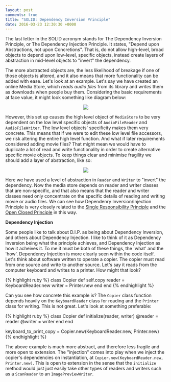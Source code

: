 ```yaml
---
layout: post
comments: true
title: "SOLID: Dependency Inversion Principle"
date: 2016-03-23 12:30:30 +0000
---
```


The last letter in the SOLID acronym stands for The Dependency Inversion Principle, or The Dependency Injection Principle. It states, "Depend upon Abstractions, not upon Concretions". That is, do not allow high-level, broad objects to depend upon low-level, specific objects, instead create layers of abstraction in mid-level objects to "invert" the dependency.

The more abstracted objects are, the less likelihood of breakage if one of those objects is altered, and it also means that more functionality can be added with ease. Let's look at an example. Let's say we have created an online Media Store, which <i>reads audio files</i> from its library and <i>writes</i> them as downloads when people buy them. Considering the basic requirements at face value, it might look something like diagram below:

<p align="center">
<img src="../../../../../../../assets/violating_dip.jpg">
</p>

However, this set up causes the high level object of `MediaStore` to be very dependent on the low level specific objects of `AudioFileReader` and `AudioFileWriter`. The low level objects' specificity makes them very concrete. This means that if we were to edit these low level file accessors, we risk altering the entire high level function. And what if later requirements considered adding movie files? That might mean we would have to duplicate a lot of read and write functionality in order to create alternative specific movie objects. To keep things clear and minimise fragility we should add a layer of abstraction, like so:

<p align="center">
<img src="../../../../../../../assets/dip-example.jpg">
</p>

Here we have used a level of abstraction in `Reader` and `Writer` to "invert" the dependency. Now the media store depends on reader and writer classes that are non-specific, and that also means that the reader and writer classes need only concentrate on the specific details of reading and writing movie or audio files. We can see how Dependenry Inversion/Injection Principle is very closely related to the [Single Responsibility Principle][srp-post] and the [Open Closed Principle][ocp-post] in this way.

<strong>Dependency Injection</strong>

Some people like to talk about D.I.P. as being about Dependency Inversion, and others about Dependency Injection. I like to think of it as Dependency Inversion being what the principle achieves, and Dependency Injection as how it acheives it. To me it must be both of these things, the 'what' and the 'how'. Dependency Injection is more clearly seen within the code itself. Let's think about software written to operate a copier. The copier must read from one source and write to another source. Let's say it reads from the computer keyboard and writes to a printer. How might that look?

{% highlight ruby %}
class Copier
	def self.copy
		reader = KeyboardReader.new
		writer = Printer.new
	end
end
{% endhighlight %}

Can you see how concrete this example is? The `Copier` class function depends heavily on the `KeyboardReader` class for reading and the `Printer` class for writing. This is not great. Let's look at something preferable:

{% highlight ruby %}
class Copier
	def initialize(reader, writer)
		@reader = reader
		@writer = writer
	end
end

keyboard_to_print_copy = Copier.new(KeyboardReader.new, Printer.new)
{% endhighlight %}

The above example is much more abstract, and therefore less fragile and more open to extension. The "injection" comes into play when we inject the copier's dependencies on instantiation, at `Copier.new(KeyboardReader.new, Printer.new)`. This is open to extension in the sense that the `initialize` method would just just easily take other types of readers and writers such as a `ScanReader` to an `ImagePreviewWriter`. 

[srp-post]:http://daisymolving.github.io/2016/03/13/single-responsibility-principle.html
[ocp-post]:http://daisymolving.github.io/2016/03/15/open-closed-principle.html
